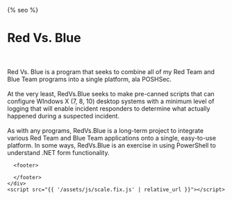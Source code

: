 <html lang="{{ site.lang | default: "en-US" }}">
  <head>
    <meta charset="utf-8">
    <meta http-equiv="X-UA-Compatible" content="chrome=1">

{% seo %}
    <meta name="viewport" content="width=device-width">
    <!--[if lt IE 9]>
    <script src="//html5shiv.googlecode.com/svn/trunk/html5.js"></script>
    <![endif]-->
  </head>
  <body>
    <div class="wrapper">
        <h1>Red Vs. Blue</h1>
        <br /><br />
        Red Vs. Blue is a program that seeks to combine all of my Red Team and Blue Team programs into a single platform, ala POSHSec.<br /><br />
        At the very least, RedVs.Blue seeks to make pre-canned scripts that can configure WIndows X (7, 8, 10) desktop systems with a minimum level of logging that will enable incident responders to determine what actually happened during a suspected incident.<br /><br />
        As with any programs, RedVs.Blue is a long-term project to integrate various Red Team and Blue Team applications onto a single, easy-to-use platform.  In some ways, RedVs.Blue is an exercise in using PowerShell to understand .NET form functionality.
      
      <footer>

      </footer>
    </div>
    <script src="{{ '/assets/js/scale.fix.js' | relative_url }}"></script>

  </body>
</html>
